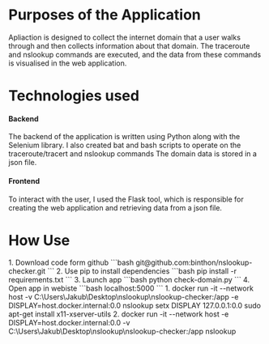 <h1>Purposes of the Application</h1>
Apliaction is designed to collect the internet domain that a user walks through and then collects information about that domain. The traceroute and nslookup commands are executed, and the data from these commands is visualised in the web application.
<h1>Technologies used</h1>
<h4>Backend</h4>
The backend of the application is written using Python along with the Selenium library.  I also created bat and bash scripts to operate on the traceroute/tracert and nslookup commands The domain data is stored in a json file.
<h4>Frontend</h4>
To interact with the user, I used the Flask tool, which is responsible for creating the web application and retrieving data from a json file.
<h1>How Use</h1>
1. Download code form github
```bash
  git@github.com:binthon/nslookup-checker.git
```
2. Use pip to install dependencies
```bash
  pip install -r requirements.txt
```
3. Launch app
```bash
  python check-domain.py
```
4. Open app in webiste
```bash
  localhost:5000
```
1. docker run -it --network host -v C:\Users\Jakub\Desktop\nslookup\nslookup-checker:/app -e DISPLAY=host.docker.internal:0.0 nslookup
setx DISPLAY 127.0.0.1:0.0
sudo apt-get install x11-xserver-utils
2. docker run -it --network host -e DISPLAY=host.docker.internal:0.0 -v C:\Users\Jakub\Desktop\nslookup\nslookup-checker:/app nslookup
